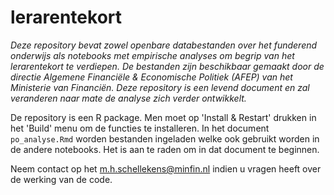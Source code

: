 # lerarentekort

*Deze repository bevat zowel openbare databestanden over het funderend onderwijs als notebooks met empirische analyses om begrip van het lerarentekort te verdiepen.*
*De bestanden zijn beschikbaar gemaakt door de directie Algemene Financiële & Economische Politiek (AFEP) van het Ministerie van Financiën.*
*Deze repository is een levend document en zal veranderen naar mate de analyse zich verder ontwikkelt.*

De repository is een R package. Men moet op 'Install & Restart' drukken in het 'Build' menu om de functies te installeren. 
In het document `po_analyse.Rmd` worden bestanden ingeladen welke ook gebruikt worden in de andere notebooks. Het is aan te raden om in dat document te beginnen.

Neem contact op het m.h.schellekens@minfin.nl indien u vragen heeft over de werking van de code.
